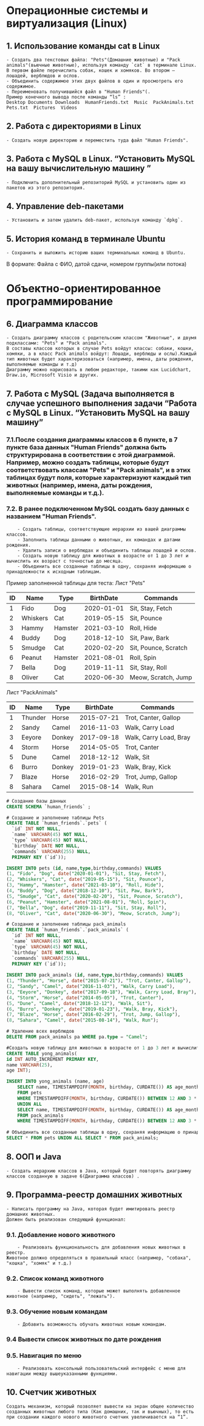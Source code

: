 # Операционные системы и виртуализация (Linux)

## 1. Использование команды cat в Linux
    - Создать два текстовых файла: "Pets"(Домашние животные) и "Pack animals"(вьючные животные), используя команду `cat` в терминале Linux. В первом файле перечислить собак, кошек и хомяков. Во втором — лошадей, верблюдов и ослов.
    - Объединить содержимое этих двух файлов в один и просмотреть его содержимое.
    - Переименовать получившийся файл в "Human Friends"(.
    Пример конечного вывода после команды “ls” :
    Desktop Documents Downloads  HumanFriends.txt  Music  PackAnimals.txt  Pets.txt  Pictures  Videos

## 2. Работа с директориями в Linux
    - Создать новую директорию и переместить туда файл "Human Friends".

## 3. Работа с MySQL в Linux. “Установить MySQL на вашу вычислительную машину ”
    - Подключить дополнительный репозиторий MySQL и установить один из пакетов из этого репозитория.

## 4. Управление deb-пакетами
    - Установить и затем удалить deb-пакет, используя команду `dpkg`.

## 5. История команд в терминале Ubuntu
    - Сохранить и выложить историю ваших терминальных команд в Ubuntu.
В формате: Файла с ФИО, датой сдачи, номером группы(или потока)

# Объектно-ориентированное программирование 

## 6. Диаграмма классов
    - Создать диаграмму классов с родительским классом "Животные", и двумя подклассами: "Pets" и "Pack animals".
    В составы классов которых в случае Pets войдут классы: собаки, кошки, хомяки, а в класс Pack animals войдут: Лошади, верблюды и ослы).Каждый тип животных будет характеризоваться (например, имена, даты рождения, выполняемые команды и т.д) 
    Диаграмму можно нарисовать в любом редакторе, такими как Lucidchart, Draw.io, Microsoft Visio и других.

## 7. Работа с MySQL (Задача выполняется в случае успешного выполнения задачи “Работа с MySQL в Linux. “Установить MySQL на вашу машину”

### 7.1.После создания диаграммы классов в 6 пункте, в 7 пункте база данных "Human Friends" должна быть структурирована в соответствии с этой диаграммой. Например, можно создать таблицы, которые будут соответствовать классам "Pets" и "Pack animals", и в этих таблицах будут поля, которые характеризуют каждый тип животных (например, имена, даты рождения, выполняемые команды и т.д.). 
### 7.2. В ранее подключенном MySQL создать базу данных с названием "Human Friends".
        - Создать таблицы, соответствующие иерархии из вашей диаграммы классов.
        - Заполнить таблицы данными о животных, их командах и датами рождения.
        - Удалить записи о верблюдах и объединить таблицы лошадей и ослов.
        - Создать новую таблицу для животных в возрасте от 1 до 3 лет и вычислить их возраст с точностью до месяца.
        - Объединить все созданные таблицы в одну, сохраняя информацию о принадлежности к исходным таблицам.

Пример заполненной таблицы для теста:
Лист "Pets"

| ID | 	Name     | 	Type    | 	BirthDate  | 	Commands             |
|----|-----------|----------|-------------|-----------------------| 
| 1  | 	Fido     | 	Dog     | 	2020-01-01 | 	Sit, Stay, Fetch     |
| 2  | 	Whiskers | 	Cat     | 	2019-05-15 | 	Sit, Pounce          |
| 3  | 	Hammy    | 	Hamster | 	2021-03-10 | 	Roll, Hide           |
| 4  | 	Buddy    | 	Dog     | 	2018-12-10 | 	Sit, Paw, Bark       |
| 5  | 	Smudge   | 	Cat     | 	2020-02-20 | 	Sit, Pounce, Scratch |
| 6  | 	Peanut   | 	Hamster | 	2021-08-01 | 	Roll, Spin           |
| 7  | 	Bella    | 	Dog     | 	2019-11-11 | 	Sit, Stay, Roll      |
| 8  | 	Oliver   | 	Cat     | 	2020-06-30 | 	Meow, Scratch, Jump  |

 Лист "PackAnimals"

| ID | 	Name    | 	Type   | 	BirthDate  | 	Commands               |
|----|----------|---------|-------------|-------------------------| 
| 1  | 	Thunder | 	Horse  | 	2015-07-21 | 	Trot, Canter, Gallop   |
| 2  | 	Sandy   | 	Camel  | 	2016-11-03 | 	Walk, Carry Load       |
| 3  | 	Eeyore  | 	Donkey | 	2017-09-18 | 	Walk, Carry Load, Bray |
| 4  | 	Storm   | 	Horse  | 	2014-05-05 | 	Trot, Canter           |
| 5  | 	Dune    | 	Camel  | 	2018-12-12 | 	Walk, Sit              |
| 6  | 	Burro   | 	Donkey | 	2019-01-23 | 	Walk, Bray, Kick       |
| 7  | 	Blaze   | 	Horse  | 	2016-02-29 | 	Trot, Jump, Gallop     |
| 8  | 	Sahara  | 	Camel  | 	2015-08-14 | 	Walk, Run              |

```sql
# Создание базы данных
CREATE SCHEMA `human_friends` ;

# Создание и заполнение таблицы Pets
CREATE TABLE `human_friends`.`pets` (
  `id` INT NOT NULL,
  `name` VARCHAR(45) NOT NULL,
  `type` VARCHAR(45) NOT NULL,
  `birthday` DATE NOT NULL,
  `commands` VARCHAR(255) NULL,
  PRIMARY KEY (`id`));

INSERT INTO pets (id, name,type,birthday,commands) VALUES
(1, "Fido", "Dog", date("2020-01-01"), "Sit, Stay, Fetch"),
(2, "Whiskers", "Cat", date("2019-05-15"), "Sit, Pounce"),
(3, "Hammy", "Hamster", date("2021-03-10"), "Roll, Hide"),
(4, "Buddy", "Dog", date("2018-12-10"), "Sit, Paw, Bark"),
(5, "Smudge", "Cat", date("2020-02-20"), "Sit, Pounce, Scratch"),
(6, "Peanut", "Hamster", date("2021-08-01"), "Roll, Spin"),
(7, "Bella", "Dog", date("2019-11-11"), "Sit, Stay, Roll"),
(8, "Oliver", "Cat", date("2020-06-30"), "Meow, Scratch, Jump");

# Создание и заполнение таблицы pack_animals
CREATE TABLE `human_friends`.`pack_animals` (
  `id` INT NOT NULL,
  `name` VARCHAR(45) NOT NULL,
  `type` VARCHAR(45) NOT NULL,
  `birthday` DATE NOT NULL,
  `commands` VARCHAR(255) NULL,
  PRIMARY KEY (`id`));
  
INSERT INTO pack_animals (id, name,type,birthday,commands) VALUES
(1, "Thunder", "Horse", date("2015-07-21"), "Trot, Canter, Gallop"),
(2, "Sandy", "Camel", date("2016-11-03"), "Walk, Carry Load"),
(3, "Eeyore", "Donkey", date("2017-09-18"), "Walk, Carry Load, Bray"),
(4, "Storm", "Horse", date("2014-05-05"), "Trot, Canter"),
(5, "Dune", "Camel", date("2018-12-12"), "Walk, Sit"),
(6, "Burro", "Donkey", date("2019-01-23"), "Walk, Bray, Kick"),
(7, "Blaze", "Horse", date("2016-02-29"), "Trot, Jump, Gallop"),
(8, "Sahara", "Camel", date("2015-08-14"), "Walk, Run");

# Удаление всех верблюдов
DELETE FROM pack_animals pa WHERE pa.type = "Camel";

#Создать новую таблицу для животных в возрасте от 1 до 3 лет и вычислить их возраст с точностью до месяца.
CREATE TABLE yong_animals(
id INT AUTO_INCREMENT PRIMARY KEY,
name VARCHAR(25),
age INT);

INSERT INTO yong_animals (name, age)
    SELECT name, TIMESTAMPDIFF(MONTH, birthday, CURDATE()) AS age_months
    FROM pets
    WHERE TIMESTAMPDIFF(MONTH, birthday, CURDATE()) BETWEEN 12 AND 3 * 12
    UNION ALL
    SELECT name, TIMESTAMPDIFF(MONTH, birthday, CURDATE()) AS age_months
    FROM pack_animals
    WHERE TIMESTAMPDIFF(MONTH, birthday, CURDATE()) BETWEEN 12 AND 3 * 12;
    
# Объединить все созданные таблицы в одну, сохраняя информацию о принадлежности к исходным таблицам.
SELECT * FROM pets UNION ALL SELECT * FROM pack_animals;
```


## 8. ООП и Java
    - Создать иерархию классов в Java, который будет повторять диаграмму классов созданную в задаче 6(Диаграмма классов) .

## 9. Программа-реестр домашних животных
    - Написать программу на Java, которая будет имитировать реестр домашних животных. 
    Должен быть реализован следующий функционал:
    
### 9.1. Добавление нового животного
        - Реализовать функциональность для добавления новых животных в реестр.       
    Животное должно определяться в правильный класс (например, "собака", "кошка", "хомяк" и т.д.)
        
 
   ### 9.2. Список команд животного
        - Вывести список команд, которые может выполнять добавленное животное (например, "сидеть", "лежать").
        
### 9.3. Обучение новым командам
        - Добавить возможность обучать животных новым командам.
###  9.4 Вывести список животных по дате рождения

### 9.5. Навигация по меню
        - Реализовать консольный пользовательский интерфейс с меню для навигации между вышеуказанными функциями.
        
## 10. Счетчик животных
    Создать механизм, который позволяет вывести на экран общее количество созданных животных любого типа (Как домашних, так и вьючных), то есть при создании каждого нового животного счетчик увеличивается на “1”. 
